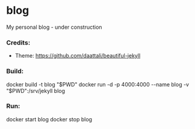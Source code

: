 # blog
My personal blog - under construction

### Credits:
- Theme: https://github.com/daattali/beautiful-jekyll

### Build:

docker build -t blog "$PWD"
docker run -d -p 4000:4000 --name blog -v "$PWD":/srv/jekyll blog

### Run:
docker start blog
docker stop blog
